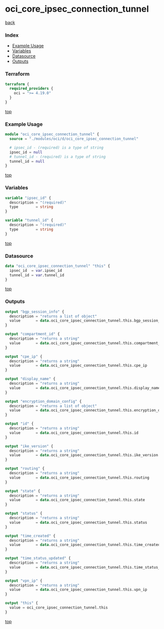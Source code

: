 # oci_core_ipsec_connection_tunnel

[back](../oci.md)

### Index

- [Example Usage](#example-usage)
- [Variables](#variables)
- [Datasource](#datasource)
- [Outputs](#outputs)

### Terraform

```terraform
terraform {
  required_providers {
    oci = ">= 4.19.0"
  }
}
```

[top](#index)

### Example Usage

```terraform
module "oci_core_ipsec_connection_tunnel" {
  source = "./modules/oci/d/oci_core_ipsec_connection_tunnel"

  # ipsec_id - (required) is a type of string
  ipsec_id = null
  # tunnel_id - (required) is a type of string
  tunnel_id = null
}
```

[top](#index)

### Variables

```terraform
variable "ipsec_id" {
  description = "(required)"
  type        = string
}

variable "tunnel_id" {
  description = "(required)"
  type        = string
}
```

[top](#index)

### Datasource

```terraform
data "oci_core_ipsec_connection_tunnel" "this" {
  ipsec_id  = var.ipsec_id
  tunnel_id = var.tunnel_id
}
```

[top](#index)

### Outputs

```terraform
output "bgp_session_info" {
  description = "returns a list of object"
  value       = data.oci_core_ipsec_connection_tunnel.this.bgp_session_info
}

output "compartment_id" {
  description = "returns a string"
  value       = data.oci_core_ipsec_connection_tunnel.this.compartment_id
}

output "cpe_ip" {
  description = "returns a string"
  value       = data.oci_core_ipsec_connection_tunnel.this.cpe_ip
}

output "display_name" {
  description = "returns a string"
  value       = data.oci_core_ipsec_connection_tunnel.this.display_name
}

output "encryption_domain_config" {
  description = "returns a list of object"
  value       = data.oci_core_ipsec_connection_tunnel.this.encryption_domain_config
}

output "id" {
  description = "returns a string"
  value       = data.oci_core_ipsec_connection_tunnel.this.id
}

output "ike_version" {
  description = "returns a string"
  value       = data.oci_core_ipsec_connection_tunnel.this.ike_version
}

output "routing" {
  description = "returns a string"
  value       = data.oci_core_ipsec_connection_tunnel.this.routing
}

output "state" {
  description = "returns a string"
  value       = data.oci_core_ipsec_connection_tunnel.this.state
}

output "status" {
  description = "returns a string"
  value       = data.oci_core_ipsec_connection_tunnel.this.status
}

output "time_created" {
  description = "returns a string"
  value       = data.oci_core_ipsec_connection_tunnel.this.time_created
}

output "time_status_updated" {
  description = "returns a string"
  value       = data.oci_core_ipsec_connection_tunnel.this.time_status_updated
}

output "vpn_ip" {
  description = "returns a string"
  value       = data.oci_core_ipsec_connection_tunnel.this.vpn_ip
}

output "this" {
  value = oci_core_ipsec_connection_tunnel.this
}
```

[top](#index)